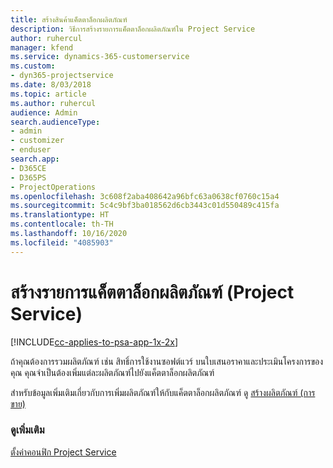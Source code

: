 ```yaml
---
title: สร้างสินค้าแค็ตตาล็อกผลิตภัณฑ์
description: วิธีการสร้างรายการแค็ตตาล็อกผลิตภัณฑ์ใน Project Service
author: ruhercul
manager: kfend
ms.service: dynamics-365-customerservice
ms.custom:
- dyn365-projectservice
ms.date: 8/03/2018
ms.topic: article
ms.author: ruhercul
audience: Admin
search.audienceType:
- admin
- customizer
- enduser
search.app:
- D365CE
- D365PS
- ProjectOperations
ms.openlocfilehash: 3c608f2aba408642a96bfc63a0638cf0760c15a4
ms.sourcegitcommit: 5c4c9bf3ba018562d6cb3443c01d550489c415fa
ms.translationtype: HT
ms.contentlocale: th-TH
ms.lasthandoff: 10/16/2020
ms.locfileid: "4085903"
---
```

# <a name="create-product-catalog-items-project-service"></a>สร้างรายการแค็ตตาล็อกผลิตภัณฑ์ (Project Service)

[!INCLUDE[cc-applies-to-psa-app-1x-2x](../includes/cc-applies-to-psa-app-1x-2x.md)]

ถ้าคุณต้องการรวมผลิตภัณฑ์ เช่น สิทธิ์การใช้งานซอฟต์แวร์ บนใบเสนอราคาและประเมินโครงการของคุณ คุณจำเป็นต้องเพิ่มแต่ละผลิตภัณฑ์ไปยังแค็ตตาล็อกผลิตภัณฑ์  
  
 สำหรับข้อมูลเพิ่มเติมเกี่ยวกับการเพิ่มผลิตภัณฑ์ให้กับแค็ตตาล็อกผลิตภัณฑ์ ดู [สร้างผลิตภัณฑ์ (การขาย)](https://docs.microsoft.com/dynamics365/sales-enterprise/create-product-sales)  
  
### <a name="see-also"></a>ดูเพิ่มเติม  
 [ตั้งค่าคอนฟิก Project Service](../psa/configure.md)
